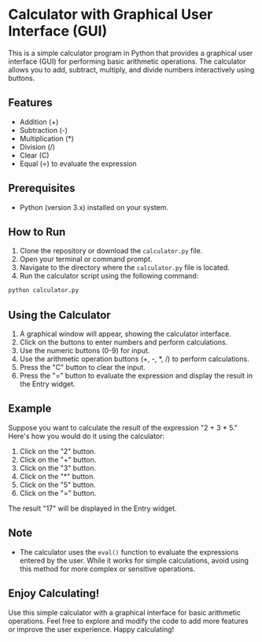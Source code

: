 # Calculator with Graphical User Interface (GUI)

This is a simple calculator program in Python that provides a graphical user interface (GUI) for performing basic arithmetic operations. The calculator allows you to add, subtract, multiply, and divide numbers interactively using buttons.

## Features

- Addition (+)
- Subtraction (-)
- Multiplication (*)
- Division (/)
- Clear (C)
- Equal (=) to evaluate the expression

## Prerequisites

- Python (version 3.x) installed on your system.

## How to Run

1. Clone the repository or download the `calculator.py` file.
2. Open your terminal or command prompt.
3. Navigate to the directory where the `calculator.py` file is located.
4. Run the calculator script using the following command:

```bash
python calculator.py
```

## Using the Calculator

1. A graphical window will appear, showing the calculator interface.
2. Click on the buttons to enter numbers and perform calculations.
3. Use the numeric buttons (0-9) for input.
4. Use the arithmetic operation buttons (+, -, *, /) to perform calculations.
5. Press the "C" button to clear the input.
6. Press the "=" button to evaluate the expression and display the result in the Entry widget.

## Example

Suppose you want to calculate the result of the expression "2 + 3 * 5." Here's how you would do it using the calculator:

1. Click on the "2" button.
2. Click on the "+" button.
3. Click on the "3" button.
4. Click on the "*" button.
5. Click on the "5" button.
6. Click on the "=" button.

The result "17" will be displayed in the Entry widget.

## Note

- The calculator uses the `eval()` function to evaluate the expressions entered by the user. While it works for simple calculations, avoid using this method for more complex or sensitive operations.

## Enjoy Calculating!

Use this simple calculator with a graphical interface for basic arithmetic operations. Feel free to explore and modify the code to add more features or improve the user experience. Happy calculating!

